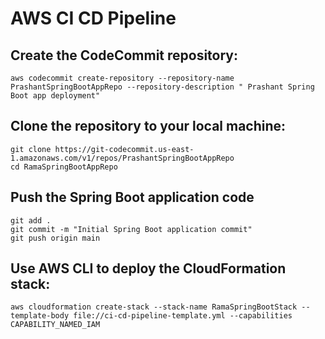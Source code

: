 # AWS CI CD Pipeline

## Create the CodeCommit repository:
    aws codecommit create-repository --repository-name PrashantSpringBootAppRepo --repository-description " Prashant Spring Boot app deployment"

## Clone the repository to your local machine:

    git clone https://git-codecommit.us-east-1.amazonaws.com/v1/repos/PrashantSpringBootAppRepo
    cd RamaSpringBootAppRepo

## Push the Spring Boot application code
    
    git add .
    git commit -m "Initial Spring Boot application commit"
    git push origin main

## Use AWS CLI to deploy the CloudFormation stack:

    aws cloudformation create-stack --stack-name RamaSpringBootStack --template-body file://ci-cd-pipeline-template.yml --capabilities CAPABILITY_NAMED_IAM

